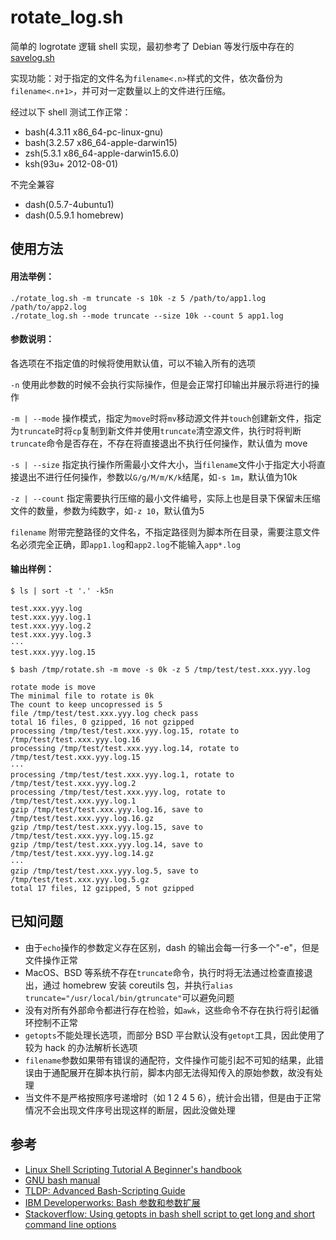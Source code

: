 # rotate_log.sh

简单的 logrotate 逻辑 shell 实现，最初参考了 Debian 等发行版中存在的 [savelog.sh](http://www.unix.com/man-page/linux/8/savelog/)

实现功能：对于指定的文件名为`filename<.n>`样式的文件，依次备份为`filename<.n+1>`，并可对一定数量以上的文件进行压缩。

经过以下 shell 测试工作正常：

* bash(4.3.11 x86_64-pc-linux-gnu)
* bash(3.2.57 x86_64-apple-darwin15)
* zsh(5.3.1 x86_64-apple-darwin15.6.0)
* ksh(93u+ 2012-08-01)

不完全兼容

* dash(0.5.7-4ubuntu1)
* dash(0.5.9.1 homebrew)

## 使用方法

#### 用法举例：

```
./rotate_log.sh -m truncate -s 10k -z 5 /path/to/app1.log /path/to/app2.log 
./rotate_log.sh --mode truncate --size 10k --count 5 app1.log
```

#### 参数说明：

各选项在不指定值的时候将使用默认值，可以不输入所有的选项

`-n` 使用此参数的时候不会执行实际操作，但是会正常打印输出并展示将进行的操作

`-m | --mode` 操作模式，指定为`move`时将`mv`移动源文件并`touch`创建新文件，指定为`truncate`时将`cp`复制到新文件并使用`truncate`清空源文件，执行时将判断`truncate`命令是否存在，不存在将直接退出不执行任何操作，默认值为 move

`-s | --size` 指定执行操作所需最小文件大小，当`filename`文件小于指定大小将直接退出不进行任何操作，参数以`G/g/M/m/K/k`结尾，如`-s 1m`，默认值为10k

`-z | --count` 指定需要执行压缩的最小文件编号，实际上也是目录下保留未压缩文件的数量，参数为纯数字，如`-z 10`，默认值为5

`filename` 附带完整路径的文件名，不指定路径则为脚本所在目录，需要注意文件名必须完全正确，即`app1.log`和`app2.log`不能输入`app*.log`

#### 输出样例：

```
$ ls | sort -t '.' -k5n                                                                        

test.xxx.yyy.log
test.xxx.yyy.log.1
test.xxx.yyy.log.2
test.xxx.yyy.log.3
···
test.xxx.yyy.log.15

$ bash /tmp/rotate.sh -m move -s 0k -z 5 /tmp/test/test.xxx.yyy.log

rotate mode is move
The minimal file to rotate is 0k
The count to keep uncopressed is 5
file /tmp/test/test.xxx.yyy.log check pass
total 16 files, 0 gzipped, 16 not gzipped
processing /tmp/test/test.xxx.yyy.log.15, rotate to /tmp/test/test.xxx.yyy.log.16
processing /tmp/test/test.xxx.yyy.log.14, rotate to /tmp/test/test.xxx.yyy.log.15
···
processing /tmp/test/test.xxx.yyy.log.1, rotate to /tmp/test/test.xxx.yyy.log.2
processing /tmp/test/test.xxx.yyy.log, rotate to /tmp/test/test.xxx.yyy.log.1
gzip /tmp/test/test.xxx.yyy.log.16, save to /tmp/test/test.xxx.yyy.log.16.gz
gzip /tmp/test/test.xxx.yyy.log.15, save to /tmp/test/test.xxx.yyy.log.15.gz
gzip /tmp/test/test.xxx.yyy.log.14, save to /tmp/test/test.xxx.yyy.log.14.gz
···
gzip /tmp/test/test.xxx.yyy.log.5, save to /tmp/test/test.xxx.yyy.log.5.gz
total 17 files, 12 gzipped, 5 not gzipped
```


## 已知问题

* 由于`echo`操作的参数定义存在区别，dash 的输出会每一行多一个"-e"，但是文件操作正常
* MacOS、BSD 等系统不存在`truncate`命令，执行时将无法通过检查直接退出，通过 homebrew 安装 coreutils 包，并执行`alias truncate="/usr/local/bin/gtruncate"`可以避免问题
* 没有对所有外部命令都进行存在检验，如`awk`，这些命令不存在执行将引起循环控制不正常
* `getopts`不能处理长选项，而部分 BSD 平台默认没有`getopt`工具，因此使用了较为 hack 的办法解析长选项
* `filename`参数如果带有错误的通配符，文件操作可能引起不可知的结果，此错误由于通配展开在脚本执行前，脚本内部无法得知传入的原始参数，故没有处理
* 当文件不是严格按照序号递增时（如 1 2 4 5 6），统计会出错，但是由于正常情况不会出现文件序号出现这样的断层，因此没做处理

## 参考

* [Linux Shell Scripting Tutorial A Beginner's handbook](https://bash.cyberciti.biz/guide/Main_Page)
* [GNU bash manual](https://www.gnu.org/software/bash/manual/html_node/)
* [TLDP: Advanced Bash-Scripting Guide](http://tldp.org/LDP/abs/html/)
* [IBM Developerworks: Bash 参数和参数扩展](https://www.ibm.com/developerworks/cn/linux/l-bash-parameters.html)
* [Stackoverflow: Using getopts in bash shell script to get long and short command line options](http://stackoverflow.com/questions/402377/using-getopts-in-bash-shell-script-to-get-long-and-short-command-line-options)

